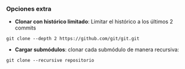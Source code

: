 ### Opciones extra

* **Clonar con histórico limitado**: Limitar el histórico a los últimos 2 commits
```
git clone --depth 2 https://github.com/git/git.git
```
* **Cargar submódulos**: clonar cada submódulo de manera recursiva:
```
git clone --recursive repositorio
```
